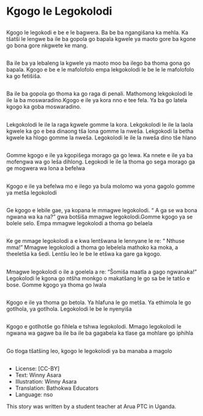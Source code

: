 # Kgogo le Legokolodi

##
Kgogo le legokodi e be e le
bagwera. Ba be ba ngangišana ka
mehla. Ka tšatši le lengwe ba ile ba
gopola go bapala kgwele ya maoto
gore ba kgone go bona gore
nkgwete ke mang.

##
Ba ile ba ya lebaleng la kgwele ya
maoto moo ba ilego ba thoma gona
go bapala. Kgogo e be e le
mafolofolo empa lekgokolodi le be
le le mafolofolo ka go fetišiša.

##
Ba ile ba gopola go thoma ka go
raga di penali. Mathomong
lekgokolodi le ile la ba
moswaradino.Kgogo e ile ya kora
nno e tee fela. Ya ba go latela kgogo
ka goba moswaradino.

##
Lekgokolodi le ile la raga kgwele
gomme la kora. Lekgokolodi le ile la
laola kgwele ka go e bea dinaong
tša lona gomme la nweša.
Lekgokodi la betha kgwele ka hlogo
gomme la nweša. Legokolodi le ile
la nweša dino tše hlano

##
Gomme kgogo e ile ya kgopišega
morago ga go lewa. Ka nnete e ile
ya ba mofengwa wa go leša
dihlong. Legokodi le ile la thoma go
sega morago ga ge mogwera wa
lona a befelwa

##
Kgogo e ile ya befelwa mo e ilego
ya bula molomo wa yona gagolo
gomme ya metša legokolodi

##
Ge kgogo e lebile gae, ya kopana le
mmagwe legokolodi. “ A ga se wa
bona ngwana wa ka na?” gwa
botšiša mmagwe legokolodi.Gomme
kgogo ya se bolele selo. Empa
mmagwe legokolodi a thoma go
belaela

##
Ke ge mmage legokolodi a e kwa
lentšwana le lennyane le re:
“ Nthuse mma!” Mmagwe
legokolodi a thoma go lebelela
mathoko ka moka, a theeletša ka
šedi. Lentšu leo le be le etšwa ka
gare ga kgogo.

##
Mmagwe legokolodi o ile a goelela a
re: “Šomiša maatla a gago
ngwanaka!” Legokolodi le kgona go
ntšha monkgo o makatšang le go sa
be le tatšo e bose. Gomme kgogo
ya thoma go lwala

##
Kgogo e ile ya thoma go betola. Ya
hlafuna le go metša. Ya ethimola le
go gotlhola, ya gotlhola. Legokolodi
le be le nyenyiša

##
Kgogo e gotlhotše go fihlela e tshwa
legokolodi. Mmago legokolodi le
ngwana wa gagwe ba ile ba ile ba
gagabela ka tlase ga mohlare go
iphihla

##
Go tloga tšatšing leo, kgogo le
legokolodi ya ba manaba a magolo

##
* License: [CC-BY]
* Text: Winny Asara
* Illustration: Winny Asara
* Translation: Bathokwa Educators
* Language: nso

This story was written by a student
teacher at Arua PTC in Uganda.
